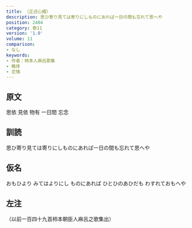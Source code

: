 ```yaml
---
title: （正述心緒）
description: 思ひ寄り見ては寄りにしものにあれば一日の間も忘れて思へや
position: 2404
category: 巻11
version: '1.0'
volume: 11
comparison:
- なし
keywords:
- 作者：柿本人麻呂歌集
- 略体
- 恋情
---
```


## 原文

思依 見依 物有 一日間 忘念

## 訓読

思ひ寄り見ては寄りにしものにあれば一日の間も忘れて思へや

## 仮名

おもひより みてはよりにし ものにあれば ひとひのあひだも わすれておもへや

## 左注

（以前一百四十九首柿本朝臣人麻呂之歌集出）
